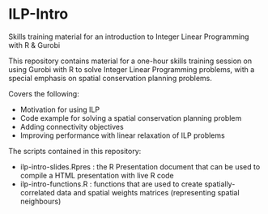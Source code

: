# ILP-Intro
Skills training material for an introduction to Integer Linear Programming with R &amp; Gurobi

This repository contains material for a one-hour skills training session on using Gurobi with R to solve Integer Linear Programming problems, with a special emphasis on spatial conservation planning problems.

Covers the following:
* Motivation for using ILP
* Code example for solving a spatial conservation planning problem
* Adding connectivity objectives
* Improving performance with linear relaxation of ILP problems

The scripts contained in this repository:
* ilp-intro-slides.Rpres : the R Presentation document that can be used to compile a HTML presentation with live R code
* ilp-intro-functions.R  : functions that are used to create spatially-correlated data and spatial weights matrices (representing spatial neighbours)
